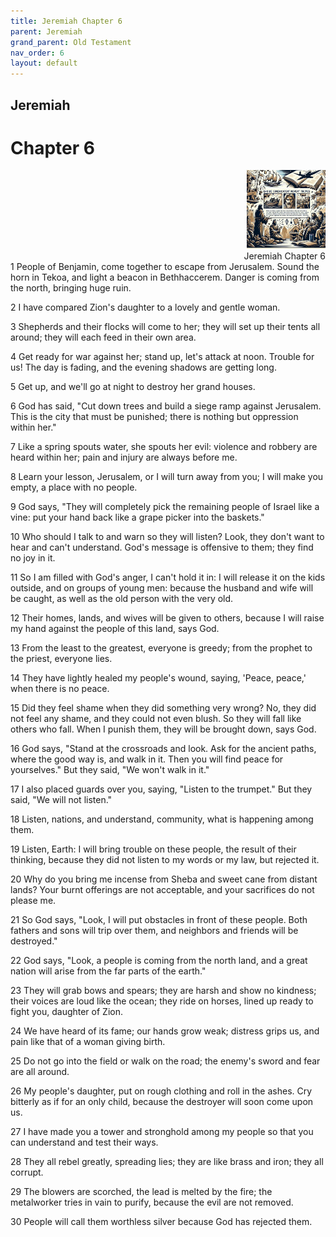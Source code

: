 ```yaml
---
title: Jeremiah Chapter 6
parent: Jeremiah
grand_parent: Old Testament
nav_order: 6
layout: default
---
```


## Jeremiah

# Chapter 6

<div style="clear: both; text-align: right;">
    <img src="/assets/Image/Jeremiah/500/6.jpg" alt="Jeremiah Chapter 6" class="chapter-image" style="max-width: 25%; height: auto;"/>
    <figcaption style="font-size: 14px;">Jeremiah Chapter 6</figcaption>
</div>
1 People of Benjamin, come together to escape from Jerusalem. Sound the horn in Tekoa, and light a beacon in Bethhaccerem. Danger is coming from the north, bringing huge ruin.

2 I have compared Zion's daughter to a lovely and gentle woman.

3 Shepherds and their flocks will come to her; they will set up their tents all around; they will each feed in their own area.

4 Get ready for war against her; stand up, let's attack at noon. Trouble for us! The day is fading, and the evening shadows are getting long.

5 Get up, and we'll go at night to destroy her grand houses.

6 God has said, "Cut down trees and build a siege ramp against Jerusalem. This is the city that must be punished; there is nothing but oppression within her."

7 Like a spring spouts water, she spouts her evil: violence and robbery are heard within her; pain and injury are always before me.

8 Learn your lesson, Jerusalem, or I will turn away from you; I will make you empty, a place with no people.

9 God says, "They will completely pick the remaining people of Israel like a vine: put your hand back like a grape picker into the baskets."

10 Who should I talk to and warn so they will listen? Look, they don't want to hear and can't understand. God's message is offensive to them; they find no joy in it.

11 So I am filled with God's anger, I can't hold it in: I will release it on the kids outside, and on groups of young men: because the husband and wife will be caught, as well as the old person with the very old.

12 Their homes, lands, and wives will be given to others, because I will raise my hand against the people of this land, says God.

13 From the least to the greatest, everyone is greedy; from the prophet to the priest, everyone lies.

14 They have lightly healed my people's wound, saying, 'Peace, peace,' when there is no peace.

15 Did they feel shame when they did something very wrong? No, they did not feel any shame, and they could not even blush. So they will fall like others who fall. When I punish them, they will be brought down, says God.

16 God says, "Stand at the crossroads and look. Ask for the ancient paths, where the good way is, and walk in it. Then you will find peace for yourselves." But they said, "We won't walk in it."

17 I also placed guards over you, saying, "Listen to the trumpet." But they said, "We will not listen."

18 Listen, nations, and understand, community, what is happening among them.

19 Listen, Earth: I will bring trouble on these people, the result of their thinking, because they did not listen to my words or my law, but rejected it.

20 Why do you bring me incense from Sheba and sweet cane from distant lands? Your burnt offerings are not acceptable, and your sacrifices do not please me.

21 So God says, "Look, I will put obstacles in front of these people. Both fathers and sons will trip over them, and neighbors and friends will be destroyed."

22 God says, "Look, a people is coming from the north land, and a great nation will arise from the far parts of the earth."

23 They will grab bows and spears; they are harsh and show no kindness; their voices are loud like the ocean; they ride on horses, lined up ready to fight you, daughter of Zion.

24 We have heard of its fame; our hands grow weak; distress grips us, and pain like that of a woman giving birth.

25 Do not go into the field or walk on the road; the enemy's sword and fear are all around.

26 My people's daughter, put on rough clothing and roll in the ashes. Cry bitterly as if for an only child, because the destroyer will soon come upon us.

27 I have made you a tower and stronghold among my people so that you can understand and test their ways.

28 They all rebel greatly, spreading lies; they are like brass and iron; they all corrupt.

29 The blowers are scorched, the lead is melted by the fire; the metalworker tries in vain to purify, because the evil are not removed.

30 People will call them worthless silver because God has rejected them.


